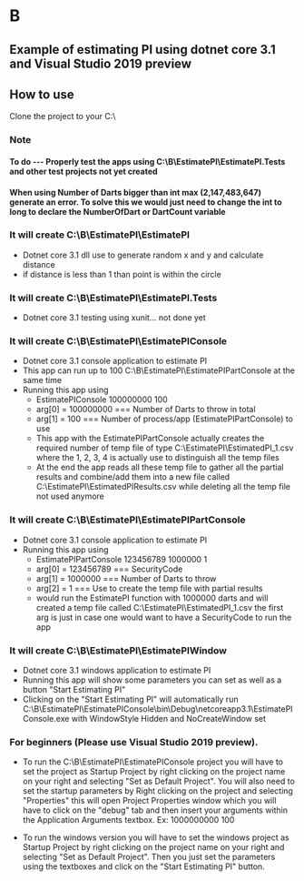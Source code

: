 # B 

## Example of estimating PI using dotnet core 3.1 and Visual Studio 2019 preview

## How to use

Clone the project to your C:\

### Note
#### To do --- Properly test the apps using C:\B\EstimatePI\EstimatePI.Tests and other test projects not yet created
#### When using Number of Darts bigger than int max (2,147,483,647) generate an error. To solve this we would just need to change the int to long to declare the NumberOfDart or DartCount variable

### It will create C:\B\EstimatePI\EstimatePI
   - Dotnet core 3.1 dll use to generate random x and y and calculate distance
   - if distance is less than 1 than point is within the circle
   
### It will create C:\B\EstimatePI\EstimatePI.Tests
   - Dotnet core 3.1 testing using xunit... not done yet
   
### It will create C:\B\EstimatePI\EstimatePIConsole
   - Dotnet core 3.1 console application to estimate PI
   - This app can run up to 100 C:\B\EstimatePI\EstimatePIPartConsole at the same time
   - Running this app using
     - EstimatePIConsole 100000000 100
     - arg[0] = 100000000 === Number of Darts to throw in total
     - arg[1] = 100 === Number of process/app (EstimatePIPartConsole) to use
     - This app with the EstimatePIPartConsole actually creates the required number of temp file of type C:\EstimatePI\EstimatedPI_1.csv
     where the 1, 2, 3, 4 is actually use to distinguish all the temp files
     - At the end the app reads all these temp file to gather all the partial results and combine/add them 
     into a new file called C:\EstimatePI\EstimatedPIResults.csv while deleting all the temp file not used anymore
   
### It will create C:\B\EstimatePI\EstimatePIPartConsole
   - Dotnet core 3.1 console application to estimate PI
   - Running this app using 
      - EstimatePIPartConsole 123456789 1000000 1
      - arg[0] = 123456789 === SecurityCode
      - arg[1] = 1000000 === Number of Darts to throw
      - arg[2] = 1 === Use to create the temp file with partial results
      - would run the EstimatePI function with 1000000 darts and will created a temp file called C:\EstimatePI\EstimatedPI_1.csv
      the first arg is just in case one would want to have a SecurityCode to run the app
      
### It will create C:\B\EstimatePI\EstimatePIWindow
   - Dotnet core 3.1 windows application to estimate PI
   - Running this app will show some parameters you can set as well as a button "Start Estimating PI"
   - Clicking on the "Start Estimating PI" will automatically run C:\B\EstimatePI\EstimatePIConsole\bin\Debug\netcoreapp3.1\EstimatePIConsole.exe with WindowStyle Hidden and NoCreateWindow set
   
   
### For beginners (Please use Visual Studio 2019 preview).
   - To run the C:\B\EstimatePI\EstimatePIConsole project you will have to set the project as Startup Project by right clicking on the project name on your right and selecting "Set as Default Project". You will also need to set the startup parameters by Right clicking on the project and selecting "Properties" this will open Project Properties window which you will have to click on the "debug" tab and then insert your arguments within the Application Arguments textbox. Ex:  1000000000 100
   
   - To run the windows version you will have to set the windows project as Startup Project by right clicking on the project name on your right and selecting "Set as Default Project". Then you just set the parameters using the textboxes and click on the "Start Estimating PI" button.
   
